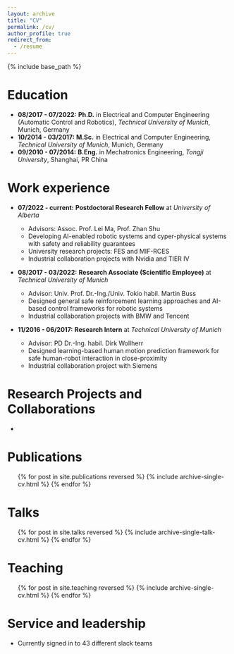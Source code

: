 ```yaml
---
layout: archive
title: "CV"
permalink: /cv/
author_profile: true
redirect_from:
  - /resume
---
```


{% include base_path %}

Education
======
* <b>08/2017 - 07/2022:</b> <b>Ph.D.</b> in Electrical and Computer Engineering (Automatic Control and Robotics), <i>Technical University of Munich</i>, Munich, Germany 
* <b>10/2014 - 03/2017:</b> <b>M.Sc.</b> in Electrical and Computer Engineering, <i>Technical University of Munich</i>, Munich, Germany 
* <b>09/2010 - 07/2014:</b> <b>B.Eng.</b> in Mechatronics Engineering, <i>Tongji University</i>, Shanghai, PR China

Work experience
======
* <b>07/2022 - current:</b> <b>Postdoctoral Research Fellow</b> at <i>University of Alberta</i>
  * Advisors: Assoc. Prof. Lei Ma, Prof. Zhan Shu
  * Developing AI-enabled robotic systems and cyper-physical systems with safety and reliability guarantees
  * University research projects: FES and MIF-RCES
  * Industrial collaboration projects with Nvidia and TIER IV

* <b>08/2017 - 03/2022:</b> <b>Research Associate (Scientific Employee)</b> at <i>Technical University of Munich</i>
  * Advisor: Univ. Prof. Dr.-Ing./Univ. Tokio habil. Martin Buss
  * Designed general safe reinforcement learning approaches and AI-based control frameworks for robotic systems
  * Industrial collaboration projects with BMW and Tencent

* <b>11/2016 - 06/2017:</b> <b>Research Intern</b> at <i>Technical University of Munich</i>
  * Advisor: PD Dr.-Ing. habil. Dirk Wollherr
  * Designed learning-based human motion prediction framework for safe human-robot interaction in close-proximity
  * Industrial collaboration project with Siemens

Research Projects and Collaborations
======
*

Publications
======
  <ul>{% for post in site.publications reversed %}
    {% include archive-single-cv.html %}
  {% endfor %}</ul>
  
Talks
======
  <ul>{% for post in site.talks reversed %}
    {% include archive-single-talk-cv.html  %}
  {% endfor %}</ul>
  
Teaching
======
  <ul>{% for post in site.teaching reversed %}
    {% include archive-single-cv.html %}
  {% endfor %}</ul>
  
Service and leadership
======
* Currently signed in to 43 different slack teams
